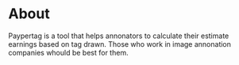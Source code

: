 # About
Paypertag is a tool that helps annonators to calculate their estimate earnings based on tag drawn. Those who work in image annonation companies whould be best for them.
